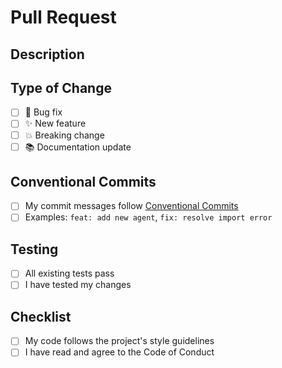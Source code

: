 # Pull Request

## Description
<!-- Provide a clear and concise description of your changes -->

## Type of Change
- [ ] 🐛 Bug fix
- [ ] ✨ New feature
- [ ] 💥 Breaking change
- [ ] 📚 Documentation update

## Conventional Commits
- [ ] My commit messages follow [Conventional Commits](https://www.conventionalcommits.org/)
- [ ] Examples: `feat: add new agent`, `fix: resolve import error`

## Testing
- [ ] All existing tests pass
- [ ] I have tested my changes

## Checklist
- [ ] My code follows the project's style guidelines
- [ ] I have read and agree to the Code of Conduct

